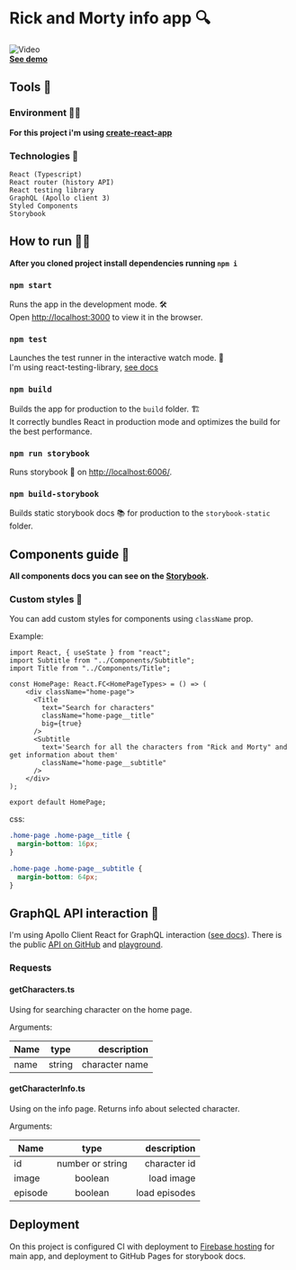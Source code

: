 # Rick and Morty info app 🔍

![Video](https://i.imgur.com/Zs8plxk.gif) <br/>
[**See demo**](https://rick-and-morty-search.web.app/) <br/>

## Tools 🔧

### Environment 👩‍💻

**For this project i'm using [create-react-app](https://create-react-app.dev/)**

### Technologies 🐾

    React (Typescript)
    React router (history API)
    React testing library
    GraphQL (Apollo client 3)
    Styled Components
    Storybook

## How to run 🏃‍♀️

**After you cloned project install dependencies running `npm i`**

### `npm start`

Runs the app in the development mode. 🛠<br />
Open [http://localhost:3000](http://localhost:3000) to view it in the browser.

### `npm test`

Launches the test runner in the interactive watch mode. 🧪<br />
I'm using react-testing-library, [see docs](https://testing-library.com/docs/)

### `npm build`

Builds the app for production to the `build` folder. 🏗<br />
It correctly bundles React in production mode and optimizes the build for the best performance.

### `npm run storybook`

Runs storybook 🎨 on [http://localhost:6006/](http://localhost:6006/).

### `npm build-storybook`

Builds static storybook docs 📚 for production to the `storybook-static` folder.

## Components guide 🧩

**All components docs you can see on the [Storybook](https://daniknewgarden.github.io/rick-and-morty-info/).**

### Custom styles 🎨

You can add custom styles for components using `className` prop.

Example:

```JSX
import React, { useState } from "react";
import Subtitle from "../Components/Subtitle";
import Title from "../Components/Title";

const HomePage: React.FC<HomePageTypes> = () => (
    <div className="home-page">
      <Title
        text="Search for characters"
        className="home-page__title"
        big={true}
      />
      <Subtitle
        text='Search for all the characters from "Rick and Morty" and get information about them'
        className="home-page__subtitle"
      />
    </div>
);

export default HomePage;
```

css:

```css
.home-page .home-page__title {
  margin-bottom: 16px;
}

.home-page .home-page__subtitle {
  margin-bottom: 64px;
}
```

## GraphQL API interaction 🚀

I'm using Apollo Client React for GraphQL interaction ([see docs](https://www.apollographql.com/docs/react/)). There is the public [API on GitHub](https://github.com/arthurdenner/rick-and-morty-graphql-api) and [playground](https://rickandmortyapi.com/graphql).

### Requests

#### getCharacters.ts

Using for searching character on the home page.

Arguments:

| Name |  type  |    description |
| ---- | :----: | -------------: |
| name | string | character name |

#### getCharacterInfo.ts

Using on the info page. Returns info about selected character.

Arguments:

| Name    |       type       |   description |
| ------- | :--------------: | ------------: |
| id      | number or string |  character id |
| image   |     boolean      |    load image |
| episode |     boolean      | load episodes |

## Deployment

On this project is configured CI with deployment to [Firebase hosting](https://firebase.google.com/docs/hosting) for main app, and deployment to GitHub Pages for storybook docs.

